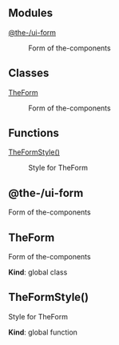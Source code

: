 <!--- Code generated by @the-/script-doc. DO NOT EDIT. -->

## Modules

<dl>
<dt><a href="#module_@the-/ui-form">@the-/ui-form</a></dt>
<dd><p>Form of the-components</p>
</dd>
</dl>

## Classes

<dl>
<dt><a href="#TheForm">TheForm</a></dt>
<dd><p>Form of the-components</p>
</dd>
</dl>

## Functions

<dl>
<dt><a href="#TheFormStyle">TheFormStyle()</a></dt>
<dd><p>Style for TheForm</p>
</dd>
</dl>

<a name="module_@the-/ui-form"></a>

## @the-/ui-form
Form of the-components

<a name="TheForm"></a>

## TheForm
Form of the-components

**Kind**: global class  
<a name="TheFormStyle"></a>

## TheFormStyle()
Style for TheForm

**Kind**: global function  
